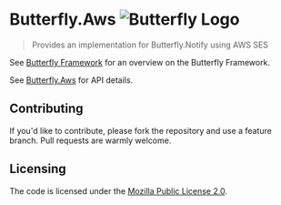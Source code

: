 # Butterfly.Aws ![Butterfly Logo](https://raw.githubusercontent.com/firesharkstudios/Butterfly/master/img/logo-40x40.png) 

> Provides an implementation for Butterfly.Notify using AWS SES

See [Butterfly Framework](https://github.com/firesharkstudios/Butterfly) for an overview on the Butterfly Framework.

See [Butterfly.Aws](https://firesharkstudios.github.io/Butterfly/Butterfly.Aws) for API details.

## Contributing

If you'd like to contribute, please fork the repository and use a feature
branch. Pull requests are warmly welcome.

## Licensing

The code is licensed under the [Mozilla Public License 2.0](http://mozilla.org/MPL/2.0/).

